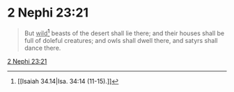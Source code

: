 # 2 Nephi 23:21

> But <u>wild</u>[^a] beasts of the desert shall lie there; and their houses shall be full of doleful creatures; and owls shall dwell there, and satyrs shall dance there.

[2 Nephi 23:21](https://www.churchofjesuschrist.org/study/scriptures/bofm/2-ne/23?lang=eng&id=p21#p21)


[^a]: [[Isaiah 34.14|Isa. 34:14 (11-15).]]
